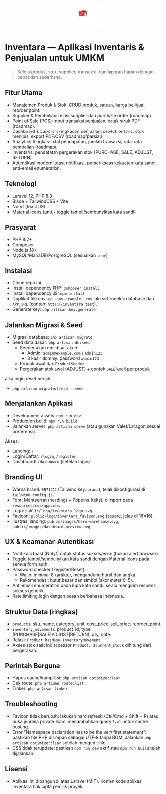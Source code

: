 ﻿<p align="center">
  <img src="public/logo/inventara_logo.svg" alt="Inventara" height="80" />
</p>

# Inventara — Aplikasi Inventaris & Penjualan untuk UMKM

> Kelola produk, stok, supplier, transaksi, dan laporan harian dengan cepat dan sederhana.

## Fitur Utama

- Manajemen Produk & Stok: CRUD produk, satuan, harga beli/jual, reorder point.
- Supplier & Pembelian: relasi supplier dan purchase order (roadmap).
- Point of Sale (POS): input transaksi penjualan, cetak struk PDF (roadmap).
- Dashboard & Laporan: ringkasan penjualan, produk terlaris, stok menipis, export PDF/CSV (roadmap/parsial).
- Analytics Ringkas: total pendapatan, jumlah transaksi, rata-rata pembelian (roadmap).
- Inventaris: pencatatan pergerakan stok (PURCHASE, SALE, ADJUST, RETURN).
- Autentikasi modern: toast notifikasi, pemeriksaan kekuatan kata sandi, anti-email enumeration.

## Teknologi

- Laravel 12, PHP 8.3
- Blade + TailwindCSS + Vite
- Notyf (toast JS)
- Material Icons (untuk toggle tampil/sembunyikan kata sandi)

## Prasyarat

- PHP 8.2+
- Composer
- Node.js 18+
- MySQL/MariaDB/PostgreSQL (sesuaikan `.env`)

## Instalasi

- Clone repo ini.
- Install dependency PHP: `composer install`
- Install dependency JS: `npm install`
- Duplikat file env: `cp .env.example .env` lalu set koneksi database dan `APP_URL` (contoh: `http://inventara.test`).
- Generate key: `php artisan key:generate`

## Jalankan Migrasi & Seed

- Migrasi database: `php artisan migrate`
- Seed data dasar: `php artisan db:seed`
  - Seeder akan membuat akun:
    - Admin: `admin@example.com` / `admin123`
    - 3 kasir dummy: password `admin123`
  - Produk awal dari `ProductSeeder`
  - Pergerakan stok awal (ADJUST) + contoh `SALE` kecil per produk

Jika ingin reset bersih:
- `php artisan migrate:fresh --seed`

## Menjalankan Aplikasi

- Development assets: `npm run dev`
- Production build: `npm run build`
- Jalankan server: `php artisan serve` (atau gunakan Valet/Laragon sesuai preferensi)

Akses:
- Landing: `/`
- Login/Daftar: `/login`, `/register`
- Dashboard: `/dashboard` (setelah login)

## Branding UI

- Warna brand: `#B71C1C` (Tailwind key: `brand`), telah dikonfigurasi di `tailwind.config.js`.
- Font: Montserrat (heading) + Poppins (teks), diimport pada `resources/css/app.css`.
- Logo: `public/logo/inventara_logo.svg`
- Favicon: `public/logo/inventara_favicon.svg` (square, jelas di 16×16).
- Ilustrasi landing: `public/images/hero-warehouse.svg`, `public/images/dashboard-preview.svg`.

## UX & Keamanan Autentikasi

- Notifikasi toast (Notyf) untuk status sukses/error (bukan alert browser).
- Toggle tampil/sembunyikan kata sandi dengan Material Icons pada semua form auth.
- Password checker (Register/Reset):
  - Wajib: minimal 8 karakter, mengandung huruf dan angka.
  - Rekomendasi: huruf besar dan simbol (skor meter 0–5).
- Anti email enumeration pada lupa kata sandi: selalu mengirim respons sukses generik.
- Rate limiting login dengan pesan berbahasa Indonesia.

## Struktur Data (ringkas)

- `products`: sku, name, category, unit, cost_price, sell_price, reorder_point.
- `inventory_movements`: product_id, type (PURCHASE|SALE|ADJUST|RETURN), qty, note.
- Relasi: `Product hasMany InventoryMovement`.
- Akses stok saat ini: accessor `Product::$current_stock` dihitung dari pergerakan.

## Perintah Berguna

- Hapus cache/kompilasi: `php artisan optimize:clear`
- Cek route: `php artisan route:list`
- Tinker: `php artisan tinker`

## Troubleshooting

- Favicon tidak berubah: lakukan hard refresh (Ctrl/Cmd + Shift + R) atau buka jendela private. Kami menambahkan query `?v=1` untuk cache busting.
- Error “Namespace declaration has to be the very first statement”: pastikan file PHP disimpan sebagai UTF‑8 tanpa BOM. Jalankan `php artisan optimize:clear` setelah mengedit file.
- CSS tidak terupdate: pastikan `npm run dev` aktif atau `npm run build` telah dijalankan.

## Lisensi

- Aplikasi ini dibangun di atas Laravel (MIT). Konten kode aplikasi Inventara hak cipta pemilik proyek.

